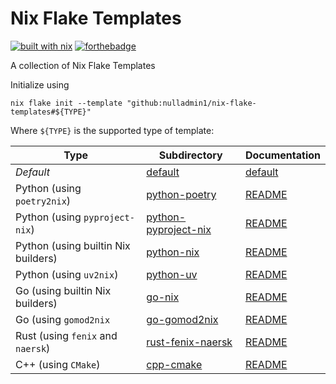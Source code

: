 # Nix Flake Templates

[![built with nix](https://builtwithnix.org/badge.svg)](https://builtwithnix.org) [![forthebadge](https://forthebadge.com/images/badges/0-percent-optimized.svg)](https://forthebadge.com)

A collection of Nix Flake Templates

Initialize using

```shell
nix flake init --template "github:nulladmin1/nix-flake-templates#${TYPE}"
```

Where `${TYPE}` is the supported type of template:

| Type                                | Subdirectory                                 | Documentation                            |
| ----------------------------------- | -------------------------------------------- | ---------------------------------------- |
| _Default_                           | [default](default)                           | [default](default/README.md)             |
| Python (using `poetry2nix`)         | [python-poetry](python-poetry)               | [README](python-poetry/README.md)        |
| Python (using `pyproject-nix`)      | [python-pyproject-nix](python-pyproject-nix) | [README](python-pyproject-nix/README.md) |
| Python (using builtin Nix builders) | [python-nix](python-nix)                     | [README](python-nix/README.md)           |
| Python (using `uv2nix`)             | [python-uv](python-uv)                       | [README](python-uv/README.md)            |
| Go (using builtin Nix builders)     | [go-nix](go-nix)                             | [README](go-nix/README.md)               |
| Go (using `gomod2nix`               | [go-gomod2nix](go-gomod2nix)                 | [README](go-gomod2nix/README.md)         |
| Rust (using `fenix` and `naersk`)   | [rust-fenix-naersk](rust-fenix-naersk)       | [README](rust-fenix-naersk/README.md)    |
| C++ (using `CMake`)                 | [cpp-cmake](cpp-cmake)                       | [README](cpp-cmake/README.md)            |
